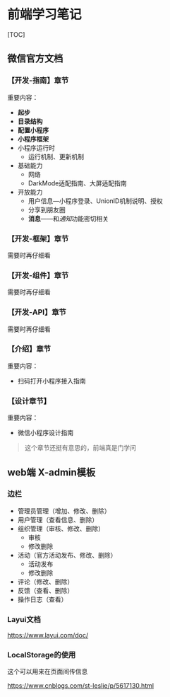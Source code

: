 # 前端学习笔记

[TOC]

## 微信官方文档

### 【开发-指南】章节

重要内容：

* **起步**
* **目录结构**
* **配置小程序**
* **小程序框架**
* 小程序运行时
  * 运行机制、更新机制
* 基础能力
  * 网络
  * DarkMode适配指南、大屏适配指南
* 开放能力
  * 用户信息—小程序登录、UnionID机制说明、授权
  * 分享到朋友圈
  * **消息**——和*通知*功能密切相关



### 【开发-框架】章节

需要时再仔细看

### 【开发-组件】章节

需要时再仔细看

### 【开发-API】章节

需要时再仔细看



### 【介绍】章节

重要内容：

* 扫码打开小程序接入指南



### 【设计章节】

重要内容：

* 微信小程序设计指南

>  这个章节还挺有意思的，前端真是门学问









## web端 X-admin模板

### 边栏

* 管理员管理（增加、修改、删除）
* 用户管理（查看信息、删除）
* 组织管理（审核、修改、删除）
  * 审核
  * 修改删除
* 活动（官方活动发布、修改、删除）
  * 活动发布
  * 修改删除
* 评论（修改、删除）
* 反馈（查看、删除）
* 操作日志（查看）





### Layui文档

https://www.layui.com/doc/



### LocalStorage的使用

这个可以用来在页面间传信息

https://www.cnblogs.com/st-leslie/p/5617130.html
